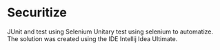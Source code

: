 # Securitize
JUnit and test using Selenium
Unitary test using selenium to automatize.
The solution was created using the IDE Intellij Idea Ultimate.
